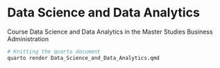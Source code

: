 # Data Science and Data Analytics

Course Data Science and Data Analytics in the Master Studies Business Administration

```bash
# Knitting the quarto document
quarto render Data_Science_and_Data_Analytics.qmd
```
